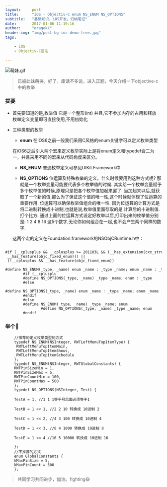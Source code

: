 ```yaml
---
layout:     post
title:      "iOS - Objectiv-C enum NS_ENUM NS_OPTIONS"
subtitle:   "基础知识，iOS开发，归纳笔记"
date:       2017-01-06 11:19:16
author:     "oragekk"
header-img: "img/post-bg-ios-demo-tree.jpg"
tags:

    - iOS
    - Objectiv-C语法          
     
---
```


![萌妹.gif](http://upload-images.jianshu.io/upload_images/2076247-3121ed2223eb346c.gif?imageMogr2/auto-orient/strip)

>已被此妹萌哭，好了，废话不多说，进入正题，今天介绍一下objective-c中的枚举

### 提要
- 首先要知道的是,枚举值 它是一个整形(int) 并且,它不参加内存的占用和释放 枚举定义变量即可直接使用,不用初始化
- 三种类型的枚举
  - **enum** 在iOS6之前一般我们采用C风格的enum关键字可以定义枚举类型
 
  在iOS6之后引入两个宏来定义枚举实际上是将enum定义和typedef合二为一，并且采用不同的宏来从代码角度来区分。
  
  - **NS_ENUM**  普通枚举定义可参见UIKit.Framework中
  
  - **NS_OPTIONS**  位运算及特殊枚举的定义。什么时候要用到这种方式呢? 那就是一个枚举变量可能要代表多个枚举值的时候. 其实给一个枚举变量赋予多个枚举值的时候,原理只是把各个枚举值加起来罢了. 当加起来以后,就获取了一个新的值,那么为了保证这个值的唯一性,这个时候就体现了位运算的重要作用. 位运算可以确保枚举值组合的唯一性. 因为位运算的计算方式是将二进制转换成十进制,也就是说,枚举值里面存取的是 计算后的十进制值. 打个比方: 通过上面的位运算方式设定好枚举以后,打印出来的枚举值分别是: 1 2 4 8 16 这5个数字,无论你如何组合在一起,也不会产生两个同样的数字.

  这两个宏的定义在Foundation.framework的NSObjCRuntime.h中：

``` objc 
  		#if (__cplusplus && __cplusplus >= 201103L && (__has_extension(cxx_strong_enums) || __has_feature(objc_fixed_enum))) || (!__cplusplus && __has_feature(objc_fixed_enum))
		#define NS_ENUM(_type, _name) enum _name : _type _name; enum _name : _type
		#if (__cplusplu 
		#define NS_OPTIONS(_type, _name) _type _name; enum : _type  
		#else  
		#define NS_OPTIONS(_type, _name) enum _name : _type _name; enum _name : _type  
		#endif  
		#else  
		#define NS_ENUM(_type, _name) _type _name; enum  
				#define NS_OPTIONS(_type, _name) _type _name; enum  
		#endif  
```
### 举个🌰

``` objc
    //推荐的定义枚举类型的方式
    typedef NS_ENUM(NSInteger, RWTLeftMenuTopItemType) {
     RWTLeftMenuTopItemMain, 
     RWTLeftMenuTopItemShows,
     RWTLeftMenuTopItemSchedule 
    }; 
    typedef NS_ENUM(NSInteger, RWTGlobalConstants) { 
    RWTPinSizeMin = 1, 
    RWTPinSizeMax = 5, 
    RWTPinCountMin = 100, 
    RWTPinCountMax = 500
    }; 
    typedef NS_OPTIONS(NSInteger, Test) {

    TestA = 1, //1 1 1等于号后面必须等于1

    TestB = 1 << 1, //2 2 10 转换成 10进制 2

    TestC = 1 << 2, //4 3 100 转换成 10进制 4

    TestD = 1 << 3, //8 4 1000 转换成 10进制 8

    TestE = 1 << 4 //16 5 10000 转换成 10进制 16

    };
    //不推荐的方式
    enum GlobalConstants { 
    kMaxPinSize = 5, 
    kMaxPinCount = 500
    };
```
> 共同学习共同进步，加油。fighting😆
